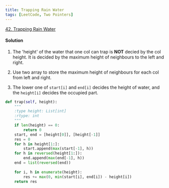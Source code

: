 ```yaml
---
title: Trapping Rain Water
tags: [LeetCode, Two Pointers]
---
```


[42. Trapping Rain Water](https://leetcode.com/problems/trapping-rain-water/)
#### Solution  
1. The 'height' of the water that one col can trap is **NOT** decied by the col height.
It is decided by the maximum height of neighbours to the left and right.

1. Use two array to store the maximum height of neighbours for each col from left and right.

1. The lower one of `start[i]` and `end[i]` decides the height of water, and the `height[i]` decides the occupied part.

```python
def trap(self, height):
    """
    :type height: List[int]
    :rtype: int
    """
    if len(height) == 0:
        return 0
    start, end = [height[0]], [height[-1]]
    res = 0
    for h in height[1:]:
        start.append(max(start[-1], h))
    for h in reversed(height[1:]):
        end.append(max(end[-1], h))
    end = list(reversed(end))
    
    for i, h in enumerate(height):
        res += max(0, min(start[i], end[i]) - height[i])
    return res
```